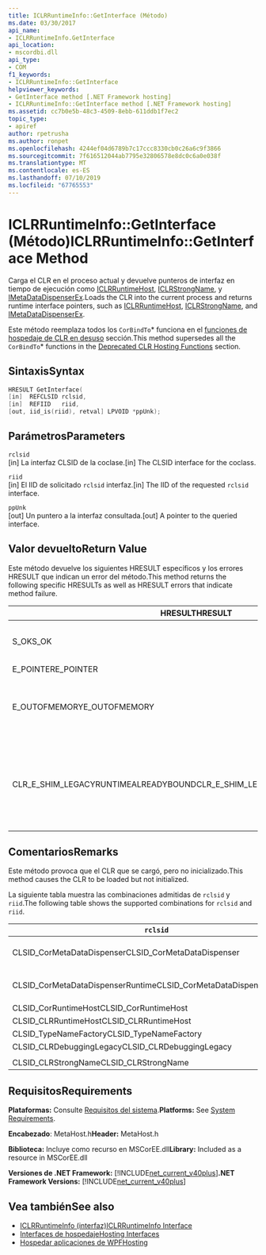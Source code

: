 ```yaml
---
title: ICLRRuntimeInfo::GetInterface (Método)
ms.date: 03/30/2017
api_name:
- ICLRRuntimeInfo.GetInterface
api_location:
- mscordbi.dll
api_type:
- COM
f1_keywords:
- ICLRRuntimeInfo::GetInterface
helpviewer_keywords:
- GetInterface method [.NET Framework hosting]
- ICLRRuntimeInfo::GetInterface method [.NET Framework hosting]
ms.assetid: cc7b0e5b-48c3-4509-8ebb-611ddb1f7ec2
topic_type:
- apiref
author: rpetrusha
ms.author: ronpet
ms.openlocfilehash: 4244ef04d6789b7c17ccc8330cb0c26a6c9f3866
ms.sourcegitcommit: 7f616512044ab7795e32806578e8dc0c6a0e038f
ms.translationtype: MT
ms.contentlocale: es-ES
ms.lasthandoff: 07/10/2019
ms.locfileid: "67765553"
---
```

# <a name="iclrruntimeinfogetinterface-method"></a><span data-ttu-id="3e1fe-102">ICLRRuntimeInfo::GetInterface (Método)</span><span class="sxs-lookup"><span data-stu-id="3e1fe-102">ICLRRuntimeInfo::GetInterface Method</span></span>
<span data-ttu-id="3e1fe-103">Carga el CLR en el proceso actual y devuelve punteros de interfaz en tiempo de ejecución como [ICLRRuntimeHost](../../../../docs/framework/unmanaged-api/hosting/iclrruntimehost-interface.md), [ICLRStrongName](../../../../docs/framework/unmanaged-api/hosting/iclrstrongname-interface.md), y [IMetaDataDispenserEx](../../../../docs/framework/unmanaged-api/metadata/imetadatadispenser-interface.md).</span><span class="sxs-lookup"><span data-stu-id="3e1fe-103">Loads the CLR into the current process and returns runtime interface pointers, such as [ICLRRuntimeHost](../../../../docs/framework/unmanaged-api/hosting/iclrruntimehost-interface.md), [ICLRStrongName](../../../../docs/framework/unmanaged-api/hosting/iclrstrongname-interface.md), and [IMetaDataDispenserEx](../../../../docs/framework/unmanaged-api/metadata/imetadatadispenser-interface.md).</span></span>  
  
 <span data-ttu-id="3e1fe-104">Este método reemplaza todos los `CorBindTo`\* funciona en el [funciones de hospedaje de CLR en desuso](../../../../docs/framework/unmanaged-api/hosting/deprecated-clr-hosting-functions.md) sección.</span><span class="sxs-lookup"><span data-stu-id="3e1fe-104">This method supersedes all the `CorBindTo`\* functions in the [Deprecated CLR Hosting Functions](../../../../docs/framework/unmanaged-api/hosting/deprecated-clr-hosting-functions.md) section.</span></span>  
  
## <a name="syntax"></a><span data-ttu-id="3e1fe-105">Sintaxis</span><span class="sxs-lookup"><span data-stu-id="3e1fe-105">Syntax</span></span>  
  
```cpp  
HRESULT GetInterface(  
[in]  REFCLSID rclsid,  
[in]  REFIID   riid,  
[out, iid_is(riid), retval] LPVOID *ppUnk);  
```  
  
## <a name="parameters"></a><span data-ttu-id="3e1fe-106">Parámetros</span><span class="sxs-lookup"><span data-stu-id="3e1fe-106">Parameters</span></span>  
 `rclsid`  
 <span data-ttu-id="3e1fe-107">[in] La interfaz CLSID de la coclase.</span><span class="sxs-lookup"><span data-stu-id="3e1fe-107">[in] The CLSID interface for the coclass.</span></span>  
  
 `riid`  
 <span data-ttu-id="3e1fe-108">[in] El IID de solicitado `rclsid` interfaz.</span><span class="sxs-lookup"><span data-stu-id="3e1fe-108">[in] The IID of the requested `rclsid` interface.</span></span>  
  
 `ppUnk`  
 <span data-ttu-id="3e1fe-109">[out] Un puntero a la interfaz consultada.</span><span class="sxs-lookup"><span data-stu-id="3e1fe-109">[out] A pointer to the queried interface.</span></span>  
  
## <a name="return-value"></a><span data-ttu-id="3e1fe-110">Valor devuelto</span><span class="sxs-lookup"><span data-stu-id="3e1fe-110">Return Value</span></span>  
 <span data-ttu-id="3e1fe-111">Este método devuelve los siguientes HRESULT específicos y los errores HRESULT que indican un error del método.</span><span class="sxs-lookup"><span data-stu-id="3e1fe-111">This method returns the following specific HRESULTs as well as HRESULT errors that indicate method failure.</span></span>  
  
|<span data-ttu-id="3e1fe-112">HRESULT</span><span class="sxs-lookup"><span data-stu-id="3e1fe-112">HRESULT</span></span>|<span data-ttu-id="3e1fe-113">DESCRIPCIÓN</span><span class="sxs-lookup"><span data-stu-id="3e1fe-113">Description</span></span>|  
|-------------|-----------------|  
|<span data-ttu-id="3e1fe-114">S_OK</span><span class="sxs-lookup"><span data-stu-id="3e1fe-114">S_OK</span></span>|<span data-ttu-id="3e1fe-115">El método se completó correctamente.</span><span class="sxs-lookup"><span data-stu-id="3e1fe-115">The method completed successfully.</span></span>|  
|<span data-ttu-id="3e1fe-116">E_POINTER</span><span class="sxs-lookup"><span data-stu-id="3e1fe-116">E_POINTER</span></span>|<span data-ttu-id="3e1fe-117">`ppUnk` es null.</span><span class="sxs-lookup"><span data-stu-id="3e1fe-117">`ppUnk` is null.</span></span>|  
|<span data-ttu-id="3e1fe-118">E_OUTOFMEMORY</span><span class="sxs-lookup"><span data-stu-id="3e1fe-118">E_OUTOFMEMORY</span></span>|<span data-ttu-id="3e1fe-119">No hay suficiente memoria disponible para atender la solicitud.</span><span class="sxs-lookup"><span data-stu-id="3e1fe-119">Not enough memory is available to handle the request.</span></span>|  
|<span data-ttu-id="3e1fe-120">CLR_E_SHIM_LEGACYRUNTIMEALREADYBOUND</span><span class="sxs-lookup"><span data-stu-id="3e1fe-120">CLR_E_SHIM_LEGACYRUNTIMEALREADYBOUND</span></span>|<span data-ttu-id="3e1fe-121">Un runtime diferente ya estaba enlazado a la directiva de 2 activación de versión CLR heredada.</span><span class="sxs-lookup"><span data-stu-id="3e1fe-121">A different runtime was already bound to the legacy CLR version 2 activation policy.</span></span>|  
  
## <a name="remarks"></a><span data-ttu-id="3e1fe-122">Comentarios</span><span class="sxs-lookup"><span data-stu-id="3e1fe-122">Remarks</span></span>  
 <span data-ttu-id="3e1fe-123">Este método provoca que el CLR que se cargó, pero no inicializado.</span><span class="sxs-lookup"><span data-stu-id="3e1fe-123">This method causes the CLR to be loaded but not initialized.</span></span>  
  
 <span data-ttu-id="3e1fe-124">La siguiente tabla muestra las combinaciones admitidas de `rclsid` y `riid`.</span><span class="sxs-lookup"><span data-stu-id="3e1fe-124">The following table shows the supported combinations for `rclsid` and `riid`.</span></span>  
  
|`rclsid`|`riid`|  
|--------------|------------|  
|<span data-ttu-id="3e1fe-125">CLSID_CorMetaDataDispenser</span><span class="sxs-lookup"><span data-stu-id="3e1fe-125">CLSID_CorMetaDataDispenser</span></span>|<span data-ttu-id="3e1fe-126">IID_IMetaDataDispenser, IID_IMetaDataDispenserEx</span><span class="sxs-lookup"><span data-stu-id="3e1fe-126">IID_IMetaDataDispenser, IID_IMetaDataDispenserEx</span></span>|  
|<span data-ttu-id="3e1fe-127">CLSID_CorMetaDataDispenserRuntime</span><span class="sxs-lookup"><span data-stu-id="3e1fe-127">CLSID_CorMetaDataDispenserRuntime</span></span>|<span data-ttu-id="3e1fe-128">IID_IMetaDataDispenser, IID_IMetaDataDispenserEx</span><span class="sxs-lookup"><span data-stu-id="3e1fe-128">IID_IMetaDataDispenser, IID_IMetaDataDispenserEx</span></span>|  
|<span data-ttu-id="3e1fe-129">CLSID_CorRuntimeHost</span><span class="sxs-lookup"><span data-stu-id="3e1fe-129">CLSID_CorRuntimeHost</span></span>|<span data-ttu-id="3e1fe-130">IID_ICorRuntimeHost</span><span class="sxs-lookup"><span data-stu-id="3e1fe-130">IID_ICorRuntimeHost</span></span>|  
|<span data-ttu-id="3e1fe-131">CLSID_CLRRuntimeHost</span><span class="sxs-lookup"><span data-stu-id="3e1fe-131">CLSID_CLRRuntimeHost</span></span>|<span data-ttu-id="3e1fe-132">IID_ICLRRuntimeHost</span><span class="sxs-lookup"><span data-stu-id="3e1fe-132">IID_ICLRRuntimeHost</span></span>|  
|<span data-ttu-id="3e1fe-133">CLSID_TypeNameFactory</span><span class="sxs-lookup"><span data-stu-id="3e1fe-133">CLSID_TypeNameFactory</span></span>|<span data-ttu-id="3e1fe-134">IID_ITypeNameFactory</span><span class="sxs-lookup"><span data-stu-id="3e1fe-134">IID_ITypeNameFactory</span></span>|  
|<span data-ttu-id="3e1fe-135">CLSID_CLRDebuggingLegacy</span><span class="sxs-lookup"><span data-stu-id="3e1fe-135">CLSID_CLRDebuggingLegacy</span></span>|<span data-ttu-id="3e1fe-136">IID_ICorDebug</span><span class="sxs-lookup"><span data-stu-id="3e1fe-136">IID_ICorDebug</span></span>|  
|||  
|<span data-ttu-id="3e1fe-137">CLSID_CLRStrongName</span><span class="sxs-lookup"><span data-stu-id="3e1fe-137">CLSID_CLRStrongName</span></span>|<span data-ttu-id="3e1fe-138">IID_ICLRStrongName</span><span class="sxs-lookup"><span data-stu-id="3e1fe-138">IID_ICLRStrongName</span></span>|  
  
## <a name="requirements"></a><span data-ttu-id="3e1fe-139">Requisitos</span><span class="sxs-lookup"><span data-stu-id="3e1fe-139">Requirements</span></span>  
 <span data-ttu-id="3e1fe-140">**Plataformas:** Consulte [Requisitos del sistema](../../../../docs/framework/get-started/system-requirements.md).</span><span class="sxs-lookup"><span data-stu-id="3e1fe-140">**Platforms:** See [System Requirements](../../../../docs/framework/get-started/system-requirements.md).</span></span>  
  
 <span data-ttu-id="3e1fe-141">**Encabezado**: MetaHost.h</span><span class="sxs-lookup"><span data-stu-id="3e1fe-141">**Header:** MetaHost.h</span></span>  
  
 <span data-ttu-id="3e1fe-142">**Biblioteca:** Incluye como recurso en MSCorEE.dll</span><span class="sxs-lookup"><span data-stu-id="3e1fe-142">**Library:** Included as a resource in MSCorEE.dll</span></span>  
  
 <span data-ttu-id="3e1fe-143">**Versiones de .NET Framework:** [!INCLUDE[net_current_v40plus](../../../../includes/net-current-v40plus-md.md)]</span><span class="sxs-lookup"><span data-stu-id="3e1fe-143">**.NET Framework Versions:** [!INCLUDE[net_current_v40plus](../../../../includes/net-current-v40plus-md.md)]</span></span>  
  
## <a name="see-also"></a><span data-ttu-id="3e1fe-144">Vea también</span><span class="sxs-lookup"><span data-stu-id="3e1fe-144">See also</span></span>

- [<span data-ttu-id="3e1fe-145">ICLRRuntimeInfo (interfaz)</span><span class="sxs-lookup"><span data-stu-id="3e1fe-145">ICLRRuntimeInfo Interface</span></span>](../../../../docs/framework/unmanaged-api/hosting/iclrruntimeinfo-interface.md)
- [<span data-ttu-id="3e1fe-146">Interfaces de hospedaje</span><span class="sxs-lookup"><span data-stu-id="3e1fe-146">Hosting Interfaces</span></span>](../../../../docs/framework/unmanaged-api/hosting/hosting-interfaces.md)
- [<span data-ttu-id="3e1fe-147">Hospedar aplicaciones de WPF</span><span class="sxs-lookup"><span data-stu-id="3e1fe-147">Hosting</span></span>](../../../../docs/framework/unmanaged-api/hosting/index.md)
